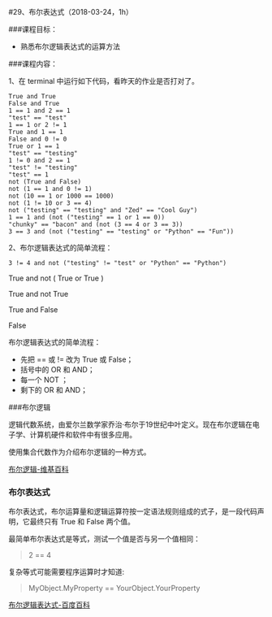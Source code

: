 #29、布尔表达式（2018-03-24，1h）



###课程目标：

* 熟悉布尔逻辑表达式的运算方法



###课程内容：



1、在 terminal 中运行如下代码，看昨天的作业是否打对了。

```
True and True
False and True
1 == 1 and 2 == 1
"test" == "test"
1 == 1 or 2 != 1
True and 1 == 1
False and 0 != 0
True or 1 == 1
"test" == "testing"
1 != 0 and 2 == 1
"test" != "testing"
"test" == 1
not (True and False)
not (1 == 1 and 0 != 1)
not (10 == 1 or 1000 == 1000)
not (1 != 10 or 3 == 4)
not ("testing" == "testing" and "Zed" == "Cool Guy")
1 == 1 and (not ("testing" == 1 or 1 == 0))
"chunky" == "bacon" and (not (3 == 4 or 3 == 3))
3 == 3 and (not ("testing" == "testing" or "Python" == "Fun"))
```



2、布尔逻辑表达式的简单流程：

```
3 != 4 and not ("testing" != "test" or "Python" == "Python")
```

True and not ( True or True )

True and not True 

True and False

False



布尔逻辑表达式的简单流程：

* 先把 == 或 != 改为 True 或 False；
* 括号中的 OR 和 AND；
* 每一个 NOT ；
* 剩下的 OR 和 AND；



###布尔逻辑

逻辑代数系统，由爱尔兰数学家乔治·布尔于19世纪中叶定义。现在布尔逻辑在电子学、计算机硬件和软件中有很多应用。

使用集合代数作为介绍布尔逻辑的一种方式。


[布尔逻辑-维基百科](https://zh.wikipedia.org/wiki/%E5%B8%83%E5%B0%94%E9%80%BB%E8%BE%91)



### 布尔表达式

布尔表达式，布尔运算量和逻辑运算符按一定语法规则组成的式子，是一段代码声明，它最终只有 True 和 False 两个值。

最简单布尔表达式是等式，测试一个值是否与另一个值相同：

>2 == 4

复杂等式可能需要程序运算时才知道:

>MyObject.MyProperty == YourObject.YourProperty



[布尔逻辑表达式-百度百科](https://baike.baidu.com/item/%E5%B8%83%E5%B0%94%E8%A1%A8%E8%BE%BE%E5%BC%8F)